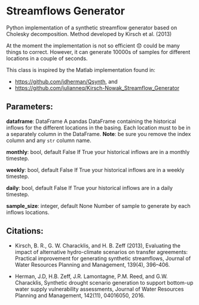 # Streamflows Generator
Python implementation of a synthetic streamflow generator based on Cholesky decomposition.
Method developed by Kirsch et al. (2013)

At the moment the implementation is not so efficient :disappointed: could be many things to correct. 
However, it can generate 10000s of samples for different locations in a couple of seconds.    

This class is inspired by the Matlab implementation found in:
* https://github.com/jdherman/Qsynth, and
* https://github.com/julianneq/Kirsch-Nowak_Streamflow_Generator

Parameters:
-----------
**dataframe**: DataFrame
                A pandas DataFrame containing the historical inflows for the different locations in the basing.
                Each location must to be in a separately column in the DataFrame.
                **Note**: be sure you remove the index column and any `str` column name.

**monthly**: bool, default False
            If True your historical inflows are in a monthly timestep.

**weekly**: bool, default False
            If True your historical inflows are in a weekly timestep.

**daily**: bool, default False
            If True your historical inflows are in a daily timestep.

**sample_size**: integer, default None
                Number of sample to generate by each inflows locations.

**Citations**:
--------------
* Kirsch, B. R., G. W. Characklis, and H. B. Zeff (2013), Evaluating the impact of alternative hydro-climate scenarios on transfer agreements:
  Practical improvement for generating synthetic streamflows, Journal of Water Resources Planning and Management, 139(4), 396–406.

* Herman, J.D, H.B. Zeff, J.R. Lamontagne, P.M. Reed, and G.W. Characklis, Synthetic drought scenario generation to support bottom-up
  water supply vulnerability assessments, Journal of Water Resources Planning and Management, 142(11), 04016050, 2016.
  
